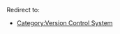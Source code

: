 Redirect to:

*   [Category:Version Control System](/index.php?title=Category:Version_Control_System&redirect=no "Category:Version Control System")